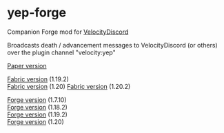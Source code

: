 # yep-forge

Companion Forge mod for [VelocityDiscord](https://github.com/fooooooooooooooo/VelocityDiscord)

Broadcasts death / advancement messages to VelocityDiscord (or others) over the plugin channel "velocity:yep"

[Paper version](https://github.com/fooooooooooooooo/yep/tree/paper)

[Fabric version](https://github.com/fooooooooooooooo/yep/tree/fabric/1.19.2) (1.19.2)  
[Fabric version](https://github.com/fooooooooooooooo/yep/tree/fabric/1.20) (1.20)
[Fabric version](https://github.com/fooooooooooooooo/yep/tree/fabric/1.20.2) (1.20.2)

[Forge version](https://github.com/fooooooooooooooo/yep/tree/forge/1.7.10) (1.7.10)  
[Forge version](https://github.com/fooooooooooooooo/yep/tree/forge/1.18.2) (1.18.2)  
[Forge version](https://github.com/fooooooooooooooo/yep/tree/forge/1.19.2) (1.19.2)  
[Forge version](https://github.com/fooooooooooooooo/yep/tree/forge/1.20) (1.20)
